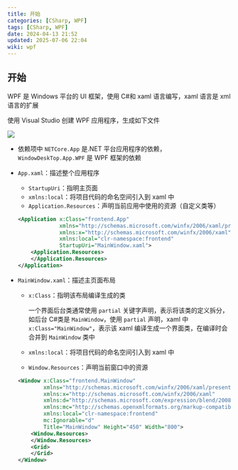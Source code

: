 ```yaml
---
title: 开始
categories: [CSharp, WPF]
tags: [CSharp, WPF]
date: 2024-04-13 21:52
updated: 2025-07-06 22:04
wiki: wpf
---
```

## 开始

WPF 是 Windows 平台的 UI 框架，使用 C#和 xaml 语言编写，xaml 语言是 xml 语言的扩展

使用 Visual Studio 创建 WPF 应用程序，生成如下文件

![](https://cos.baymaxam.top/blog/wpf-%E5%BC%80%E5%A7%8B/wpf-%E5%BC%80%E5%A7%8B-1751810565740.png)

- 依赖项中 `NETCore.App` 是.NET 平台应用程序的依赖，`WindowDeskTop.App.WPF` 是 WPF 框架的依赖

- `App.xaml`：描述整个应用程序

    - `StartupUri`：指明主页面
    - `xmlns:local`：将项目代码的命名空间引入到 xaml 中
    - `Application.Resources`：声明当前应用中使用的资源（自定义类等）

    ```xml
    <Application x:Class="frontend.App"
                 xmlns="http://schemas.microsoft.com/winfx/2006/xaml/presentation"
                 xmlns:x="http://schemas.microsoft.com/winfx/2006/xaml"
                 xmlns:local="clr-namespace:frontend"
                 StartupUri="MainWindow.xaml">
        <Application.Resources> 
        </Application.Resources>
    </Application>
    ```

- `MainWindow.xaml`：描述主页面布局

    - `x:Class`：指明该布局编译生成的类

        一个界面后台类通常使用 `partial` 关键字声明，表示将该类的定义拆分，如后台 C#类是 `MainWindow`，使用 `partial` 声明，xaml 中 `x:Class="MainWindow"`，表示该 xaml 编译生成一个界面类，在编译时会合并到 `MainWindow` 类中

    - `xmlns:local`：将项目代码的命名空间引入到 xaml 中

    - `Window.Resources`：声明当前窗口中的资源

    ``` xml
    <Window x:Class="frontend.MainWindow"
            xmlns="http://schemas.microsoft.com/winfx/2006/xaml/presentation"
            xmlns:x="http://schemas.microsoft.com/winfx/2006/xaml"
            xmlns:d="http://schemas.microsoft.com/expression/blend/2008"
            xmlns:mc="http://schemas.openxmlformats.org/markup-compatibility/2006"
            xmlns:local="clr-namespace:frontend"
            mc:Ignorable="d"
            Title="MainWindow" Height="450" Width="800">
        <Window.Resources>
        </Window.Resources>
        <Grid>
        </Grid>
    </Window>
    ```
